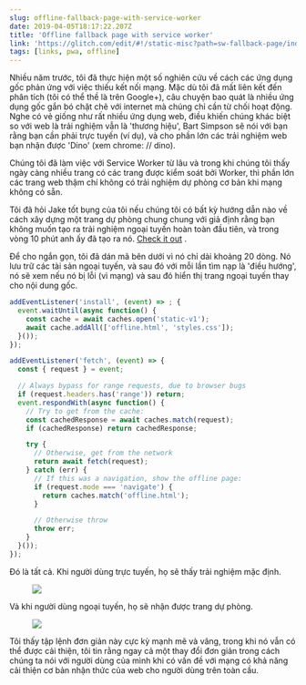 ```yaml
---
slug: offline-fallback-page-with-service-worker
date: 2019-04-05T18:17:22.207Z
title: 'Offline fallback page with service worker'
link: 'https://glitch.com/edit/#!/static-misc?path=sw-fallback-page/index.html:6:9'
tags: [links, pwa, offline]
---
```

Nhiều năm trước, tôi đã thực hiện một số nghiên cứu về cách các ứng dụng gốc phản ứng với việc thiếu kết nối mạng. Mặc dù tôi đã mất liên kết đến phân tích (tôi có thể thề là trên Google+), câu chuyện bao quát là nhiều ứng dụng gốc gắn bó chặt chẽ với internet mà chúng chỉ cần từ chối hoạt động. Nghe có vẻ giống như rất nhiều ứng dụng web, điều khiến chúng khác biệt so với web là trải nghiệm vẫn là &#39;thương hiệu&#39;, Bart Simpson sẽ nói với bạn rằng bạn cần phải trực tuyến (ví dụ), và cho phần lớn các trải nghiệm web bạn nhận được &#39;Dino&#39; (xem chrome: // dino).

Chúng tôi đã làm việc với Service Worker từ lâu và trong khi chúng tôi thấy ngày càng nhiều trang có các trang được kiểm soát bởi Worker, thì phần lớn các trang web thậm chí không có trải nghiệm dự phòng cơ bản khi mạng không có sẵn.

Tôi đã hỏi Jake tốt bụng của tôi nếu chúng tôi có bất kỳ hướng dẫn nào về cách xây dựng một trang dự phòng chung chung với giả định rằng bạn không muốn tạo ra trải nghiệm ngoại tuyến hoàn toàn đầu tiên, và trong vòng 10 phút anh ấy đã tạo ra nó. [Check it out](https://glitch.com/edit/#!/static-misc?path=sw-fallback-page/sw.js:6:9) .

Để cho ngắn gọn, tôi đã dán mã bên dưới vì nó chỉ dài khoảng 20 dòng. Nó lưu trữ các tài sản ngoại tuyến, và sau đó với mỗi lần tìm nạp là &#39;điều hướng&#39;, nó sẽ xem nếu nó bị lỗi (vì mạng) và sau đó hiển thị trang ngoại tuyến thay cho nội dung gốc.

```JavaScript
addEventListener('install', (event) => ; {
  event.waitUntil(async function() {
    const cache = await caches.open('static-v1');
    await cache.addAll(['offline.html', 'styles.css']);
  }());
});

addEventListener('fetch', (event) => {
  const { request } = event;

  // Always bypass for range requests, due to browser bugs
  if (request.headers.has('range')) return;
  event.respondWith(async function() {
    // Try to get from the cache:
    const cachedResponse = await caches.match(request);
    if (cachedResponse) return cachedResponse;

    try {
      // Otherwise, get from the network
      return await fetch(request);
    } catch (err) {
      // If this was a navigation, show the offline page:
      if (request.mode === 'navigate') {
        return caches.match('offline.html');
      }

      // Otherwise throw
      throw err;
    }
  }());
});
```

Đó là tất cả. Khi người dùng trực tuyến, họ sẽ thấy trải nghiệm mặc định.

<figure><img src="/images/2019-04-05-offline-fallback-page-with-service-woker.jpeg"></figure>

Và khi người dùng ngoại tuyến, họ sẽ nhận được trang dự phòng.

<figure><img src="/images/2019-04-05-offline-fallback-page-with-service-worker-1.jpeg"></figure>

Tôi thấy tập lệnh đơn giản này cực kỳ mạnh mẽ và vâng, trong khi nó vẫn có thể được cải thiện, tôi tin rằng ngay cả một thay đổi đơn giản trong cách chúng ta nói với người dùng của mình khi có vấn đề với mạng có khả năng cải thiện cơ bản nhận thức của web cho người dùng trên toàn cầu.


